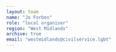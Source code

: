 ```yaml
---
layout: team
name: "Jo Forbes"
role: "local organiser"
region: "West Midlands"
archive: true
email: "westmidlands@civilservice.lgbt"
---
```

